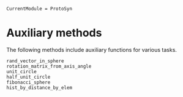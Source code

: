 ```@meta
CurrentModule = ProtoSyn
```

# Auxiliary methods

The following methods include auxiliary functions for various tasks.

```@docs
rand_vector_in_sphere
rotation_matrix_from_axis_angle
unit_circle
half_unit_circle
fibonacci_sphere
hist_by_distance_by_elem
```